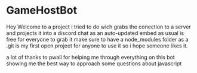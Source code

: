 # GameHostBot
Hey Welcome to a project i tried to do wich grabs the conection to a server and projects it into a discord chat as an auto-updated embed 
as usual is free for everyone to grab it make sure to have a node_modules folder as a .git 
is my first open project for anyone to use it 
so i hope someone likes it.

a lot of thanks to pwall for helping me through everything on this bot showing me the best way to approach some questions about javascript 

